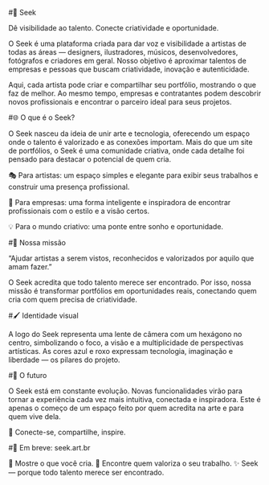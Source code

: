 #🎨 Seek

Dê visibilidade ao talento. Conecte criatividade e oportunidade.

O Seek é uma plataforma criada para dar voz e visibilidade a artistas de todas as áreas — designers, ilustradores, músicos, desenvolvedores, fotógrafos e criadores em geral.
Nosso objetivo é aproximar talentos de empresas e pessoas que buscam criatividade, inovação e autenticidade.

Aqui, cada artista pode criar e compartilhar seu portfólio, mostrando o que faz de melhor.
Ao mesmo tempo, empresas e contratantes podem descobrir novos profissionais e encontrar o parceiro ideal para seus projetos.

#🌐 O que é o Seek?

O Seek nasceu da ideia de unir arte e tecnologia, oferecendo um espaço onde o talento é valorizado e as conexões importam.
Mais do que um site de portfólios, o Seek é uma comunidade criativa, onde cada detalhe foi pensado para destacar o potencial de quem cria.

🎭 Para artistas: um espaço simples e elegante para exibir seus trabalhos e construir uma presença profissional.

💼 Para empresas: uma forma inteligente e inspiradora de encontrar profissionais com o estilo e a visão certos.

💡 Para o mundo criativo: uma ponte entre sonho e oportunidade.

#🧭 Nossa missão

“Ajudar artistas a serem vistos, reconhecidos e valorizados por aquilo que amam fazer.”

O Seek acredita que todo talento merece ser encontrado.
Por isso, nossa missão é transformar portfólios em oportunidades reais, conectando quem cria com quem precisa de criatividade.

#🖌️ Identidade visual

A logo do Seek representa uma lente de câmera com um hexágono no centro, simbolizando o foco, a visão e a multiplicidade de perspectivas artísticas.
As cores azul e roxo expressam tecnologia, imaginação e liberdade — os pilares do projeto.

#🚀 O futuro

O Seek está em constante evolução.
Novas funcionalidades virão para tornar a experiência cada vez mais intuitiva, conectada e inspiradora.
Este é apenas o começo de um espaço feito por quem acredita na arte e para quem vive dela.

💬 Conecte-se, compartilhe, inspire.

#🔗 Em breve: seek.art.br

📸 Mostre o que você cria.
💼 Encontre quem valoriza o seu trabalho.
✨ Seek — porque todo talento merece ser encontrado.
